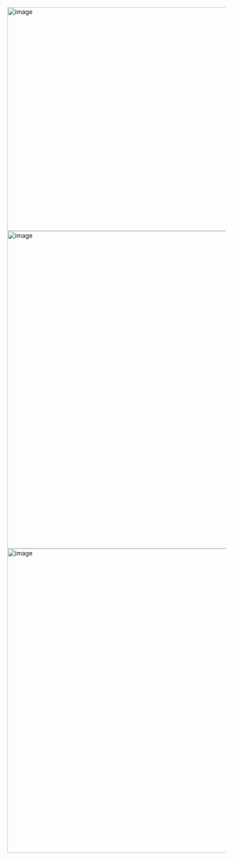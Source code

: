 <img width="600" height="515" alt="image" src="https://github.com/user-attachments/assets/4ecc1867-4de8-4a33-bb33-f566c3f48647" />
<img width="1027" height="731" alt="image" src="https://github.com/user-attachments/assets/8442ec9d-e779-47a6-9b34-09871c1a7d6e" />
<img width="914" height="700" alt="image" src="https://github.com/user-attachments/assets/37e9ee74-2b62-4190-a402-8c5e3bd25b38" />

